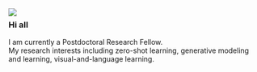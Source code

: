 <img align="left" src="https://github-readme-stats.vercel.app/api?username=shiming-chen&show_icons=true&count_private=true&theme=radical" />

### Hi all

I am currently a Postdoctoral Research Fellow.  
My research interests including  zero-shot learning, generative modeling and learning, visual-and-language learning.



<!--
**godka/godka** is a ✨ _special_ ✨ repository because its `README.md` (this file) appears on your GitHub profile.

Here are some ideas to get you started:

- 🔭 I’m currently working on ...
- 🌱 I’m currently learning ...
- 👯 I’m looking to collaborate on ...
- 🤔 I’m looking for help with ...
- 💬 Ask me about ...
- 📫 How to reach me: ...
- 😄 Pronouns: ...
- ⚡ Fun fact: ...
-->
